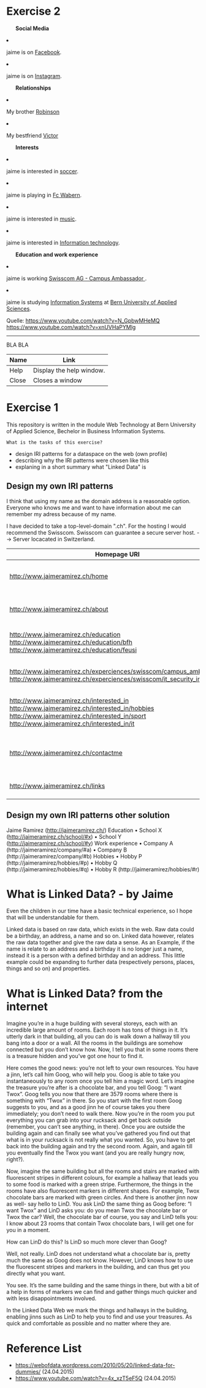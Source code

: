 # Exercise 2

<head>
<title>
Jaime Estéban Ramirez`s Profile
</title>
</head>
<body>

<ul><p><b>Social Media</b></p></ul>
<li> <p about="https://www.facebook.com/jaime.e.ramirez.5">
	jaime is on <a rel="foaf:member" href="http://www.facebook.com">Facebook</a>.</p></li>
<li> <p about="https://instagram.com/j_e_ramirez">
	jaime is on <a rel="foaf:member" href="http://www.instagram.com">Instagram</a>.</p></li>
</ul>

<ul><p><b>Relationships</b></p></ul>
<li> <p about="http://jaimeramirez.ch/relationships">
	My brother <a rel="foaf:knows" href="https://www.facebook.com/robinson.kundert?fref=ts">Robinson</a></p></li>
<li> <p about="http://jaimeramirez.ch/relationships">
	My bestfriend <a rel="foaf:knows" href="https://www.facebook.com/Bitoooor?fref=ts">Victor</a></p></li>
</ul>

<ul><p><b>Interests</b></p></ul>
<li> <p about="http://jaimeramirez.ch/interests">
	jaime is interested in <a rel="foaf:interest" href="http://en.wikipedia.org/wiki/Association_football">soccer</a>.</p></li>
<li> <p about="http://jaimeramirez.ch/interests">
	jaime is playing in <a rel="foaf:interest" href="http://www.fcwabern.ch/">Fc Wabern</a>.</p></li>
<li> <p about="http://jaimeramirez.ch/interests">
	jaime is interested in <a rel="foaf:interest" href="http://en.wikipedia.org/wiki/Music">music</a>.</p></li>
<li> <p about="http://jaimeramirez.ch/interests">
	jaime is interested in <a rel="foaf:interest" href="http://en.wikipedia.org/wiki/Information_technology">Information technology</a>.</p></li>
</ul>

<ul><p><b>Education and work experience</b></p></ul>
<li> <p about="http://jaimeramirez.ch/workexperience/administration">
	jaime is working <a rel="foaf:workplaceHomepage" href="https://ict.swisscom.ch/2014/12/startschuss-fuer-die-campus-ambassadoren/"> Swisscom AG - Campus Ambassador </a>.</p></li>
<li> <p about="http://jaimeramirez.ch/education/university/bachelor">
	jaime is studying <a rel="foaf:education" href="http://en.wikipedia.org/wiki/Business_informatics">Information Systems</a> at <a rel="foaf:interest" href="http://www.bfh.ch/">Bern University of Applied Sciences</a>.</p></li>
</ul>

</body>
</html>

Quelle: https://www.youtube.com/watch?v=N_GpbwMHeMQ 
	https://www.youtube.com/watch?v=xnUVHaPYMlg


---------------------------------------------------------------------------------------------------------------
BLA BLA

| Name | Link          |
| ------------- | ----------- |
| Help      | Display the help window.|
| Close     | Closes a window     |


# Exercise 1
This repository is written in the module Web Technology at Bern University of Applied Science, Bechelor in Business Information Systems.

```What is the tasks of this exercise? ```

- design IRI patterns for a dataspace on the web (own profile)
- describing why the IRI patterns were chosen like this
- explaning in a short summary what "Linked Data" is 

## Design my own IRI patterns

I think that using my name as the domain address is a reasonable option.
Everyone who knows me and want to have information about me can remember my adress because of my name.

I have decided to take a top-level-domain ".ch".
For the hosting I would recommend the Swisscom. Swisscom can guarantee a secure server host. --> Server locacated in Switzerland.

Homepage URI  | Description
------------- | -------------
http://www.jaimeramirez.ch/home  | This is the Landingpage/Startpage. Like we know it all from a Webpage.
http://www.jaimeramirez.ch/about | On this part of the Webside you can find information about me and my life
http://www.jaimeramirez.ch/education http://www.jaimeramirez.ch/education/bfh http://www.jaimeramirez.ch/education/feusi| On this part of the Webside you can finde information about my school career
http://www.jaimeramirez.ch/experciences/swisscom/campus_ambassador http://www.jaimeramirez.ch/experciences/swisscom/it_security_intership | On this part of the Webside you can find information about my work experience. 
http://www.jaimeramirez.ch/interested_in http://www.jaimeramirez.ch/interested_in/hobbies http://www.jaimeramirez.ch/interested_in/sport http://www.jaimeramirez.ch/interested_in/it | On this part of the Webside you can find information about my hobbies and things wich interest me.
http://www.jaimeramirez.ch/contactme | On this part of the Webside you can find any information about me to contact me. It is like an bussines card.
http://www.jaimeramirez.ch/links | On this part of the Webside you found links wich I like to link.

## Design my own IRI patterns other solution
Jaime Ramirez (http://jaimeramirez.ch/)
Education
•	School X (http://jaimeramirez.ch/school/#x)
•	School Y (http://jaimeramirez.ch/school/#y)
Work experience
•	Company A (http://jaimeramirez/company/#a)
•	Company B (http://jaimeramirez/company/#b)
Hobbies
•	Hobby P (http://jaimeramirez/hobbies/#p)
•	Hobby Q (http://jaimeramirez/hobbies/#q)
•	Hobby R (http://jaimeramirez/hobbies/#r)


# What is Linked Data? - by Jaime
Even the children in our time have a basic technical experience, so I hope that will be understandable for them. 

Linked data is based on raw data, which exists in the web. Raw data could be a birthday, an address, a name and so on. Linked data however, relates the raw data together and give the raw data a sense. As an Example, if the name is relate to an address and a birthday it is no longer just a name, instead it is a person with a defined birthday and an address. This little example could be expanding to further data (respectively persons, places, things and so on) and properties. 

# What is Linked Data? from the internet

Imagine you’re in a huge building with several storeys, each with an incredible large amount of rooms. Each room has tons of things in it. It’s utterly dark in that building, all you can do is walk down a hallway till you bang into a door or a wall. All the rooms in the buildings are somehow connected but you don’t know how. Now, I tell you that in some rooms there is a treasure hidden and you’ve got one hour to find it.

Here comes the good news: you’re not left to your own resources. You have a jinn, let’s call him Goog, who will help you. Goog is able to take you instantaneously to any room once you tell him a magic word. Let’s imagine the treasure you’re after is a chocolate bar, and you tell Goog: “I want Twox”. Goog tells you now that there are 3579 rooms where there is something with “Twox” in there. So you start with the first room Goog suggests to you, and as a good jinn he of course takes you there immediately; you don’t need to walk there. Now you’re in the room you put everything you can grab into your rucksack and get back outside (remember, you can’t see anything, in there). Once you are outside the building again and can finally see what you’ve gathered you find out that what is in your rucksack is not really what you wanted. So, you have to get back into the building again and try the second room. Again, and again till you eventually find the Twox you want (and you are really hungry now, right?).

Now, imagine the same building but all the rooms and stairs are marked with fluorescent stripes in different colours, for example a hallway that leads you to some food is marked with a green stripe. Furthermore, the things in the rooms have also fluorescent markers in different shapes. For example, Twox chocolate bars are marked with green circles. And there is another jinn now as well- say hello to LinD. You ask LinD the same thing as Goog before: “I want Twox” and LinD asks you: do you mean Twox the chocolate bar or Twox the car? Well, the chocolate bar of course, you say and LinD tells you: I know about 23 rooms that contain Twox chocolate bars, I will get one for you in a moment.

How can LinD do this? Is LinD so much more clever than Goog?

Well, not really. LinD does not understand what a chocolate bar is, pretty much the same as Goog does not know. However, LinD knows how to use the fluorescent stripes and markers in the building, and can thus get you directly what you want.

You see. It’s the same building and the same things in there, but with a bit of a help in forms of markers we can find and gather things much quicker and with less disappointments involved.

In the Linked Data Web we mark the things and hallways in the building, enabling jinns such as LinD to help you to find and use your treasures. As quick and comfortable as possible and no matter where they are.

# Reference List
- https://webofdata.wordpress.com/2010/05/20/linked-data-for-dummies/ (24.04.2015)
- https://www.youtube.com/watch?v=4x_xzT5eF5Q (24.04.2015)

